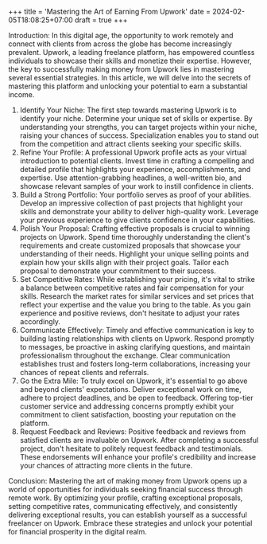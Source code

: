 +++
title = 'Mastering the Art of Earning From Upwork'
date = 2024-02-05T18:08:25+07:00
draft = true
+++

Introduction:
In this digital age, the opportunity to work remotely and connect with clients from across the globe has become increasingly prevalent. Upwork, a leading freelance platform, has empowered countless individuals to showcase their skills and monetize their expertise. However, the key to successfully making money from Upwork lies in mastering several essential strategies. In this article, we will delve into the secrets of mastering this platform and unlocking your potential to earn a substantial income.

1. Identify Your Niche:
   The first step towards mastering Upwork is to identify your niche. Determine your unique set of skills or expertise. By understanding your strengths, you can target projects within your niche, raising your chances of success. Specialization enables you to stand out from the competition and attract clients seeking your specific skills.
2. Refine Your Profile:
   A professional Upwork profile acts as your virtual introduction to potential clients. Invest time in crafting a compelling and detailed profile that highlights your experience, accomplishments, and expertise. Use attention-grabbing headlines, a well-written bio, and showcase relevant samples of your work to instill confidence in clients.
3. Build a Strong Portfolio:
   Your portfolio serves as proof of your abilities. Develop an impressive collection of past projects that highlight your skills and demonstrate your ability to deliver high-quality work. Leverage your previous experience to give clients confidence in your capabilities.
4. Polish Your Proposal:
   Crafting effective proposals is crucial to winning projects on Upwork. Spend time thoroughly understanding the client's requirements and create customized proposals that showcase your understanding of their needs. Highlight your unique selling points and explain how your skills align with their project goals. Tailor each proposal to demonstrate your commitment to their success.
5. Set Competitive Rates:
   While establishing your pricing, it's vital to strike a balance between competitive rates and fair compensation for your skills. Research the market rates for similar services and set prices that reflect your expertise and the value you bring to the table. As you gain experience and positive reviews, don't hesitate to adjust your rates accordingly.
6. Communicate Effectively:
   Timely and effective communication is key to building lasting relationships with clients on Upwork. Respond promptly to messages, be proactive in asking clarifying questions, and maintain professionalism throughout the exchange. Clear communication establishes trust and fosters long-term collaborations, increasing your chances of repeat clients and referrals.
7. Go the Extra Mile:
   To truly excel on Upwork, it's essential to go above and beyond clients' expectations. Deliver exceptional work on time, adhere to project deadlines, and be open to feedback. Offering top-tier customer service and addressing concerns promptly exhibit your commitment to client satisfaction, boosting your reputation on the platform.
8. Request Feedback and Reviews:
   Positive feedback and reviews from satisfied clients are invaluable on Upwork. After completing a successful project, don't hesitate to politely request feedback and testimonials. These endorsements will enhance your profile's credibility and increase your chances of attracting more clients in the future.

Conclusion:
Mastering the art of making money from Upwork opens up a world of opportunities for individuals seeking financial success through remote work. By optimizing your profile, crafting exceptional proposals, setting competitive rates, communicating effectively, and consistently delivering exceptional results, you can establish yourself as a successful freelancer on Upwork. Embrace these strategies and unlock your potential for financial prosperity in the digital realm.
